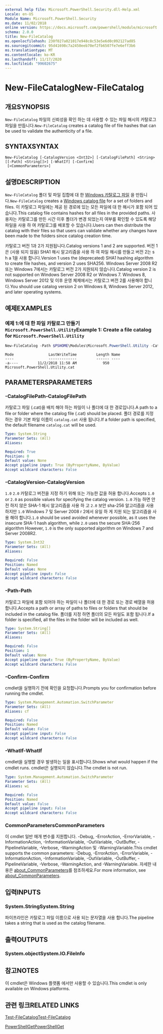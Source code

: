 ```yaml
---
external help file: Microsoft.PowerShell.Security.dll-Help.xml
Locale: en-US
Module Name: Microsoft.PowerShell.Security
ms.date: 11/02/2018
online version: https://docs.microsoft.com/powershell/module/microsoft.powershell.security/new-filecatalog?view=powershell-7.2&WT.mc_id=ps-gethelp
schema: 2.0.0
title: New-FileCatalog
ms.openlocfilehash: 230f027a021017e948c8c53e5e6d0c092127ad85
ms.sourcegitcommit: 95d41698c7a2450eeb70ef2fb6507fe7e6eff3b6
ms.translationtype: MT
ms.contentlocale: ko-KR
ms.lasthandoff: 11/17/2020
ms.locfileid: "99602675"
---
```

# <span data-ttu-id="46529-102">New-FileCatalog</span><span class="sxs-lookup"><span data-stu-id="46529-102">New-FileCatalog</span></span>

## <span data-ttu-id="46529-103">개요</span><span class="sxs-lookup"><span data-stu-id="46529-103">SYNOPSIS</span></span>
<span data-ttu-id="46529-104">`New-FileCatalog` 파일의 신뢰성을 확인 하는 데 사용할 수 있는 파일 해시의 카탈로그 파일을 만듭니다.</span><span class="sxs-lookup"><span data-stu-id="46529-104">`New-FileCatalog` creates a catalog file of file hashes that can be used to validate the authenticity of a file.</span></span>

## <span data-ttu-id="46529-105">SYNTAX</span><span class="sxs-lookup"><span data-stu-id="46529-105">SYNTAX</span></span>

```
New-FileCatalog [-CatalogVersion <Int32>] [-CatalogFilePath] <String> [[-Path] <String[]>] [-WhatIf] [-Confirm]
 [<CommonParameters>]
```

## <span data-ttu-id="46529-106">설명</span><span class="sxs-lookup"><span data-stu-id="46529-106">DESCRIPTION</span></span>

<span data-ttu-id="46529-107">`New-FileCatalog` 폴더 및 파일 집합에 대 한 [Windows 카탈로그 파일](/windows-hardware/drivers/install/catalog-files) 을 만듭니다.</span><span class="sxs-lookup"><span data-stu-id="46529-107">`New-FileCatalog` creates a [Windows catalog file](/windows-hardware/drivers/install/catalog-files) for a set of folders and files.</span></span> <span data-ttu-id="46529-108">이 카탈로그 파일에는 제공 된 경로에 있는 모든 파일에 대 한 해시가 포함 되어 있습니다.</span><span class="sxs-lookup"><span data-stu-id="46529-108">This catalog file contains hashes for all files in the provided paths.</span></span> <span data-ttu-id="46529-109">사용자는 카탈로그를 만든 시간 이후 폴더가 변경 되었는지 여부를 확인할 수 있도록 해당 파일을 사용 하 여 카탈로그를 배포할 수 있습니다.</span><span class="sxs-lookup"><span data-stu-id="46529-109">Users can then distribute the catalog with their files so that users can validate whether any changes have been made to the folders since catalog creation time.</span></span>

<span data-ttu-id="46529-110">카탈로그 버전 1과 2가 지원됩니다.</span><span class="sxs-lookup"><span data-stu-id="46529-110">Catalog versions 1 and 2 are supported.</span></span> <span data-ttu-id="46529-111">버전 1은 (사용 되지 않음) SHA1 해시 알고리즘을 사용 하 여 파일 해시를 만들고 버전 2는 s h a 1을 사용 합니다.</span><span class="sxs-lookup"><span data-stu-id="46529-111">Version 1 uses the (deprecated) SHA1 hashing algorithm to create file hashes, and version 2 uses SHA256.</span></span> <span data-ttu-id="46529-112">Windows Server 2008 R2 또는 Windows 7에서는 카탈로그 버전 2가 지원되지 않습니다.</span><span class="sxs-lookup"><span data-stu-id="46529-112">Catalog version 2 is not supported on Windows Server 2008 R2 or Windows 7.</span></span> <span data-ttu-id="46529-113">Windows 8, Windows Server 2012 및 이후 운영 체제에서는 카탈로그 버전 2를 사용해야 합니다.</span><span class="sxs-lookup"><span data-stu-id="46529-113">You should use catalog version 2 on Windows 8, Windows Server 2012, and later operating systems.</span></span>

## <span data-ttu-id="46529-114">예제</span><span class="sxs-lookup"><span data-stu-id="46529-114">EXAMPLES</span></span>

### <span data-ttu-id="46529-115">예제 1:에 대 한 파일 카탈로그 만들기 `Microsoft.PowerShell.Utility`</span><span class="sxs-lookup"><span data-stu-id="46529-115">Example 1: Create a file catalog for `Microsoft.PowerShell.Utility`</span></span>

```powershell
New-FileCatalog -Path $PSHOME\Modules\Microsoft.PowerShell.Utility -CatalogFilePath \temp\Microsoft.PowerShell.Utility.cat -CatalogVersion 2.0
```

```Output
Mode                LastWriteTime         Length Name
----                -------------         ------ ----
-a----         11/2/2018 11:58 AM            950 Microsoft.PowerShell.Utility.cat
```

## <span data-ttu-id="46529-116">PARAMETERS</span><span class="sxs-lookup"><span data-stu-id="46529-116">PARAMETERS</span></span>

### <span data-ttu-id="46529-117">-CatalogFilePath</span><span class="sxs-lookup"><span data-stu-id="46529-117">-CatalogFilePath</span></span>

<span data-ttu-id="46529-118">카탈로그 파일 (.cat)을 배치 해야 하는 파일이 나 폴더에 대 한 경로입니다.</span><span class="sxs-lookup"><span data-stu-id="46529-118">A path to a file or folder where the catalog file (.cat) should be placed.</span></span> <span data-ttu-id="46529-119">폴더 경로를 지정 하는 경우 기본 파일 이름이 `catalog.cat` 사용 됩니다.</span><span class="sxs-lookup"><span data-stu-id="46529-119">If a folder path is specified, the default filename `catalog.cat` will be used.</span></span>

```yaml
Type: System.String
Parameter Sets: (All)
Aliases:

Required: True
Position: 0
Default value: None
Accept pipeline input: True (ByPropertyName, ByValue)
Accept wildcard characters: False
```

### <span data-ttu-id="46529-120">-CatalogVersion</span><span class="sxs-lookup"><span data-stu-id="46529-120">-CatalogVersion</span></span>

<span data-ttu-id="46529-121">`1.0` `2.0` 카탈로그 버전을 지정 하기 위해 또는 가능한 값을 허용 합니다.</span><span class="sxs-lookup"><span data-stu-id="46529-121">Accepts `1.0` or `2.0` as possible values for specifying the catalog version.</span></span> <span data-ttu-id="46529-122">`1.0` 가능 하면 안전 하지 않은 SHA-1 해시 알고리즘을 사용 하 고 `2.0` 보안 sha-256 알고리즘을 사용 하지만 `1.0` Windows 7 및 Server 2008 r 2에서 유일 하 게 지원 되는 알고리즘을 사용 해야 합니다.</span><span class="sxs-lookup"><span data-stu-id="46529-122">`1.0` should be used avoided whenever possible, as it uses the insecure SHA-1 hash algorithm, while `2.0` uses the secure SHA-256 algorithm However, `1.0` is the only supported algorithm on Windows 7 and Server 2008R2.</span></span>

```yaml
Type: System.Int32
Parameter Sets: (All)
Aliases:

Required: False
Position: Named
Default value: None
Accept pipeline input: False
Accept wildcard characters: False
```

### <span data-ttu-id="46529-123">-Path</span><span class="sxs-lookup"><span data-stu-id="46529-123">-Path</span></span>

<span data-ttu-id="46529-124">카탈로그 파일에 포함 되어야 하는 파일이 나 폴더에 대 한 경로 또는 경로 배열을 허용 합니다.</span><span class="sxs-lookup"><span data-stu-id="46529-124">Accepts a path or array of paths to files or folders that should be included in the catalog file.</span></span> <span data-ttu-id="46529-125">폴더를 지정 하면 폴더의 모든 파일도 포함 됩니다.</span><span class="sxs-lookup"><span data-stu-id="46529-125">If a folder is specified, all the files in the folder will be included as well.</span></span>

```yaml
Type: System.String[]
Parameter Sets: (All)
Aliases:

Required: False
Position: 1
Default value: None
Accept pipeline input: True (ByPropertyName, ByValue)
Accept wildcard characters: False
```

### <span data-ttu-id="46529-126">-Confirm</span><span class="sxs-lookup"><span data-stu-id="46529-126">-Confirm</span></span>

<span data-ttu-id="46529-127">cmdlet을 실행하기 전에 확인을 요청합니다.</span><span class="sxs-lookup"><span data-stu-id="46529-127">Prompts you for confirmation before running the cmdlet.</span></span>

```yaml
Type: System.Management.Automation.SwitchParameter
Parameter Sets: (All)
Aliases: cf

Required: False
Position: Named
Default value: False
Accept pipeline input: False
Accept wildcard characters: False
```

### <span data-ttu-id="46529-128">-WhatIf</span><span class="sxs-lookup"><span data-stu-id="46529-128">-WhatIf</span></span>

<span data-ttu-id="46529-129">cmdlet을 실행할 경우 발생하는 일을 표시합니다.</span><span class="sxs-lookup"><span data-stu-id="46529-129">Shows what would happen if the cmdlet runs.</span></span> <span data-ttu-id="46529-130">cmdlet은 실행되지 않습니다.</span><span class="sxs-lookup"><span data-stu-id="46529-130">The cmdlet is not run.</span></span>

```yaml
Type: System.Management.Automation.SwitchParameter
Parameter Sets: (All)
Aliases: wi

Required: False
Position: Named
Default value: False
Accept pipeline input: False
Accept wildcard characters: False
```

### <span data-ttu-id="46529-131">CommonParameters</span><span class="sxs-lookup"><span data-stu-id="46529-131">CommonParameters</span></span>

<span data-ttu-id="46529-132">이 cmdlet 일반 매개 변수를 지원합니다. -Debug, -ErrorAction, -ErrorVariable, -InformationAction, -InformationVariable, -OutVariable, -OutBuffer, -PipelineVariable, -Verbose, -WarningAction 및 -WarningVariable.</span><span class="sxs-lookup"><span data-stu-id="46529-132">This cmdlet supports the common parameters: -Debug, -ErrorAction, -ErrorVariable, -InformationAction, -InformationVariable, -OutVariable, -OutBuffer, -PipelineVariable, -Verbose, -WarningAction, and -WarningVariable.</span></span> <span data-ttu-id="46529-133">자세한 내용은 [about_CommonParameters](https://go.microsoft.com/fwlink/?LinkID=113216)를 참조하세요.</span><span class="sxs-lookup"><span data-stu-id="46529-133">For more information, see [about_CommonParameters](https://go.microsoft.com/fwlink/?LinkID=113216).</span></span>

## <span data-ttu-id="46529-134">입력</span><span class="sxs-lookup"><span data-stu-id="46529-134">INPUTS</span></span>

### <span data-ttu-id="46529-135">System.String</span><span class="sxs-lookup"><span data-stu-id="46529-135">System.String</span></span>

<span data-ttu-id="46529-136">파이프라인은 카탈로그 파일 이름으로 사용 되는 문자열을 사용 합니다.</span><span class="sxs-lookup"><span data-stu-id="46529-136">The pipeline takes a string that is used as the catalog filename.</span></span>

## <span data-ttu-id="46529-137">출력</span><span class="sxs-lookup"><span data-stu-id="46529-137">OUTPUTS</span></span>

### <span data-ttu-id="46529-138">System.object</span><span class="sxs-lookup"><span data-stu-id="46529-138">System.IO.FileInfo</span></span>

## <span data-ttu-id="46529-139">참고</span><span class="sxs-lookup"><span data-stu-id="46529-139">NOTES</span></span>

<span data-ttu-id="46529-140">이 cmdlet은 Windows 플랫폼 에서만 사용할 수 있습니다.</span><span class="sxs-lookup"><span data-stu-id="46529-140">This cmdlet is only available on Windows platforms.</span></span>

## <span data-ttu-id="46529-141">관련 링크</span><span class="sxs-lookup"><span data-stu-id="46529-141">RELATED LINKS</span></span>

[<span data-ttu-id="46529-142">Test-FileCatalog</span><span class="sxs-lookup"><span data-stu-id="46529-142">Test-FileCatalog</span></span>](Test-FileCatalog.md)

[<span data-ttu-id="46529-143">PowerShellGet</span><span class="sxs-lookup"><span data-stu-id="46529-143">PowerShellGet</span></span>](/powerShell/module/powershellget)
